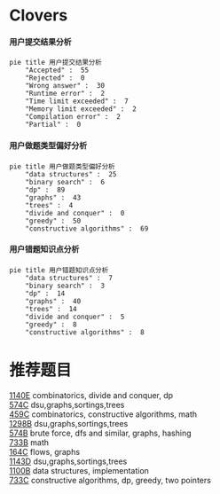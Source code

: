 # Clovers

<!-- tabs:start -->



#### **用户提交结果分析**

```mermaid
pie title 用户提交结果分析
    "Accepted" :  55
    "Rejected" :  0
    "Wrong answer" :  30
    "Runtime error" :  2
    "Time limit exceeded" :  7
    "Memory limit exceeded" :  2
    "Compilation error" :  2
    "Partial" :  0
```

#### **用户做题类型偏好分析**

```mermaid
pie title 用户做题类型偏好分析
    "data structures" :  25
    "binary search" :  6
    "dp" :  89
    "graphs" :  43
    "trees" :  4
    "divide and conquer" :  0
    "greedy" :  50
    "constructive algorithms" :  69
```
#### **用户错题知识点分析**

```mermaid
pie title 用户错题知识点分析
    "data structures" :  7
    "binary search" :  3
    "dp" :  14
    "graphs" :  40
    "trees" :  14
    "divide and conquer" :  5
    "greedy" :  8
    "constructive algorithms" :  8
```



<!-- tabs:end -->
# 推荐题目
[1140E](https://codeforces.com/contest/1140/problem/E)		combinatorics,
                        divide and conquer,
                        dp		  
[574C](https://codeforces.com/contest/574/problem/C)		dsu,graphs,sortings,trees		  
[459C](https://codeforces.com/contest/459/problem/C)		combinatorics,
                        constructive algorithms,
                        math		  
[1298B](https://codeforces.com/contest/1298/problem/B)		dsu,graphs,sortings,trees		  
[574B](https://codeforces.com/contest/574/problem/B)		brute force,
                        dfs and similar,
                        graphs,
                        hashing		  
[733B](https://codeforces.com/contest/733/problem/B)		math		  
[164C](https://codeforces.com/contest/164/problem/C)		flows,
                        graphs		  
[1143D](https://codeforces.com/contest/1143/problem/D)		dsu,graphs,sortings,trees		  
[1100B](https://codeforces.com/contest/1100/problem/B)		data structures,
                        implementation		  
[733C](https://codeforces.com/contest/733/problem/C)		constructive algorithms,
                        dp,
                        greedy,
                        two pointers		  
